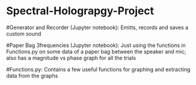# Spectral-Holograpgy-Project

#Generator and Recorder (Jupyter notebook): Emitts, records and saves a custom sound

#Paper Bag 3frequencies (Jupyter notebook): Just using the functions in Functions.py on some data of a paper bag between the speaker and mic; also has a magnitude vs phase graph for all the trials

#Functions.py: Contains a few useful functions for graphing and extracting data from the graphs

